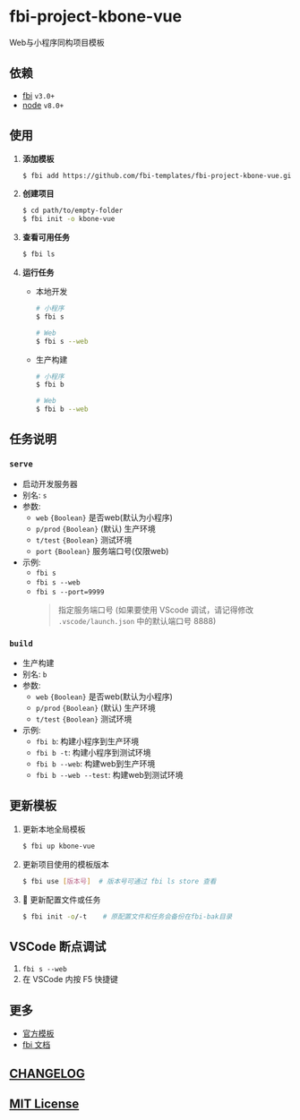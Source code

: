# fbi-project-kbone-vue

Web与小程序同构项目模板


## 依赖

- [fbi](https://github.com/AlloyTeam/fbi) `v3.0+`
- [node](https://nodejs.org/en/) `v8.0+`


## 使用

1. **添加模板**

   ```bash
   $ fbi add https://github.com/fbi-templates/fbi-project-kbone-vue.git
   ```

1. **创建项目**

   ```bash
   $ cd path/to/empty-folder
   $ fbi init -o kbone-vue
   ```

1. **查看可用任务**

   ```bash
   $ fbi ls
   ```

1. **运行任务**

   - 本地开发
     ```bash
     # 小程序
     $ fbi s

     # Web
     $ fbi s --web
     ```
   - 生产构建
     ```bash
     # 小程序
     $ fbi b

     # Web
     $ fbi b --web
     ```

## 任务说明

### `serve`

- 启动开发服务器
- 别名: `s`
- 参数:
  - `web` `{Boolean}` 是否web(默认为小程序)
  - `p/prod` `{Boolean}` (默认) 生产环境
  - `t/test` `{Boolean}` 测试环境
  - `port` `{Boolean}` 服务端口号(仅限web)
- 示例:
  - `fbi s`
  - `fbi s --web`
  - `fbi s --port=9999`
    > 指定服务端口号 (如果要使用 VScode 调试，请记得修改 `.vscode/launch.json`
    > 中的默认端口号 8888)

### `build`

- 生产构建
- 别名: `b`
- 参数:
  - `web` `{Boolean}` 是否web(默认为小程序)
  - `p/prod` `{Boolean}` (默认) 生产环境
  - `t/test` `{Boolean}` 测试环境
- 示例:
  - `fbi b`: 构建小程序到生产环境
  - `fbi b -t`: 构建小程序到测试环境
  - `fbi b --web`: 构建web到生产环境
  - `fbi b --web --test`: 构建web到测试环境

## 更新模板

1. 更新本地全局模板

   ```bash
   $ fbi up kbone-vue
   ```

1. 更新项目使用的模板版本

   ```bash
   $ fbi use [版本号]  # 版本号可通过 fbi ls store 查看
   ```

1.  更新配置文件或任务

   ```bash
   $ fbi init -o/-t    # 原配置文件和任务会备份在fbi-bak目录
   ```

## VSCode 断点调试

1. `fbi s --web`
2. 在 VSCode 内按 F5 快捷键

## 更多

- [官方模板](https://github.com/fbi-templates)
- [fbi 文档](https://neikvon.gitbooks.io/fbi/content/)

## [CHANGELOG](CHANGELOG.md)

## [MIT License](LICENSE)
